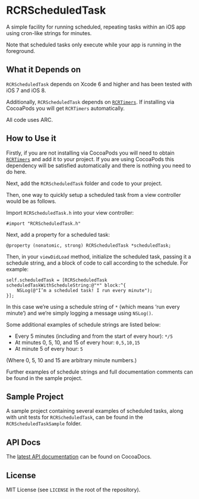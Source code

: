 RCRScheduledTask
================

A simple facility for running scheduled, repeating tasks within an iOS app using cron-like strings for minutes.

Note that scheduled tasks only execute while your app is running in the foreground.

## What it Depends on

`RCRScheduledTask` depends on Xcode 6 and higher and has been tested with iOS 7 and iOS 8.

Additionally, `RCRScheduledTask` depends on [`RCRTimers`](https://github.com/robinsonrc/RCRTimers). If installing via CocoaPods you will get `RCRTimers` automatically.

All code uses ARC.

## How to Use it

Firstly, if you are not installing via CocoaPods you will need to obtain [`RCRTimers`](https://github.com/robinsonrc/RCRTimers) and add it to your project. If you are using CocoaPods this dependency will be satisfied automatically and there is nothing you need to do here.

Next, add the `RCRScheduledTask` folder and code to your project.

Then, one way to quickly setup a scheduled task from a view controller would be as follows.

Import `RCRScheduledTask.h` into your view controller:

```objc
#import "RCRScheduledTask.h"
```

Next, add a property for a scheduled task:

```objc
@property (nonatomic, strong) RCRScheduledTask *scheduledTask;
```

Then, in your `viewDidLoad` method, initialize the scheduled task, passing it a schedule string, and a block of code to call according to the schedule. For example:

```objc
self.scheduledTask = [RCRScheduledTask scheduledTaskWithScheduleString:@"*" block:^{
    NSLog(@"I’m a scheduled task! I run every minute");
}];
```

In this case we’re using a schedule string of `*` (which means ‘run every minute’) and we’re simply logging a message using `NSLog()`.

Some additional examples of schedule strings are listed below:

- Every 5 minutes (including and from the start of every hour): `*/5`
- At minutes 0, 5, 10, and 15 of every hour: `0,5,10,15`
- At minute 5 of every hour: `5`

(Where 0, 5, 10 and 15 are arbitrary minute numbers.)

Further examples of schedule strings and full documentation comments can be found in the sample project.

## Sample Project

A sample project containing several examples of scheduled tasks, along with unit tests for `RCRScheduledTask`, can be found in the `RCRScheduledTaskSample` folder.

## API Docs

The [latest API documentation](http://cocoadocs.org/docsets/RCRScheduledTask/) can be found on CocoaDocs.

## License

MIT License (see `LICENSE` in the root of the repository).
